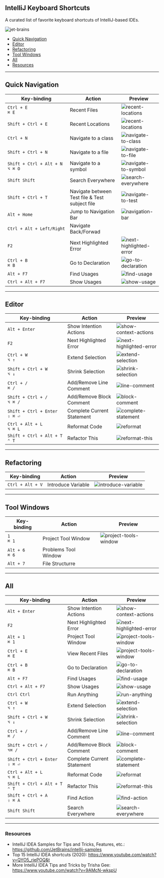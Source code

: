 IntelliJ Keyboard Shortcuts
---

A curated list of favorite keyboard shortcuts of IntelliJ-based IDEs. 

![jet-brains](assets/img/logo-jet-brains.png)



- [Quick Navigation](#quick-navigation)
- [Editor](#editor)
- [Refactoring](#refactoring)
- [Tool Windows](#tool-windows)
- [All](#all)
- [Resources](#resources)

---

## Quick Navigation

| Key-binding                         | Action                                         | Preview                                                          |
| ----------------------------------- | ---------------------------------------------- | ---------------------------------------------------------------- |
| `Ctrl + E`<br>`⌘ E`                 | Recent Files                                   | ![recent-locations](assets/img/recent-files.gif)                 |
| `Shift + Ctrl + E`<br>              | Recent Locations                               | ![recent-locations](assets/img/recent-locations.gif)             |
| `Ctrl + N`<br>                      | Navigate to a class                            | ![navigate-to-class](assets/img/navigate-to-class.gif)           |
| `Shift + Ctrl + N`<br>              | Navigate to a file                             | ![navigate-to-file](assets/img/navigate-to-file.gif)             |
| `Shift + Ctrl + Alt + N`<br>`⌥ ⌘ O` | Navigate to a symbol                           | ![navigate-to-symbol](assets/img/navigate-to-symbol.gif)         |
| `Shift Shift`                       | Search Everywhere                              | ![search-everywhere](assets/img/search-everywhere.gif)           |
| `Shift + Ctrl + T`<br>              | Navigate between Test file & Test subject file | ![navigate-to-test](assets/img/navigate-to-test.gif)             |
| `Alt + Home`<br>                    | Jump to Navigation Bar                         | ![navigation-bar](assets/img/navigation-bar.gif)                 |
| `Ctrl + Alt + Left/Right` <br>      | Navigate Back/Forwad                           |                                                                  |
| `F2`                                | Next Highlighted Error                         | ![next-highlighted-error](assets/img/next-highlighted-error.gif) |
| `Ctrl + B`<br>`⌘ B`                 | Go to Declaration                              | ![go-to-declaration](assets/img/goto-declaration.gif)            |
| `Alt + F7`                          | Find Usages                                    | ![find-usage](assets/img/find-usage.gif)                         |
| `Ctrl + Alt + F7`                   | Show Usages                                    | ![show-usage](assets/img/show-usage.gif)                         |

___
## Editor 

| Key-binding                         | Action                     | Preview                                                          |
| ----------------------------------- | -------------------------- | ---------------------------------------------------------------- |
| `Alt + Enter`                       | Show Intention Actions     | ![show-context-actions](assets/img/show-context-actions.gif)     |
| `F2`                                | Next Highlighted Error     | ![next-highlighted-error](assets/img/next-highlighted-error.gif) |
| `Ctrl + W`  <br> `⌥ ↑`              | Extend Selection           | ![extend-selection](assets/img/extend-selection.gif)             |
| `Shift + Ctrl + W` <br> `⌥ ↓`       | Shrink Selection           | ![shrink-selection](assets/img/shrink-selection.gif)             |
| `Ctrl + /`<br>`⌘ /`                 | Add/Remove Line Comment    | ![line-comment](assets/img/line-comment.gif)                     |
| `Shift + Ctrl + /`<br>`⌥ ⌘ /`       | Add/Remove Block Comment   | ![block-comment](assets/img/block-comment.gif)                   |
| `Shift + Ctrl + Enter` <br> `⇧ ⌘ ⏎` | Complete Current Statement | ![complete-statement](assets/img/complete-statement.gif)         |
| `Ctrl + Alt + L` <br> `⌥ ⌘ L`       | Reformat Code              | ![reformat](assets/img/reformat.gif)                             |
| `Shift + Ctrl + Alt + T` <br> `⌃ T` | Refactor This              | ![reformat-this](assets/img/reformat-this.gif)                   |
---
## Refactoring

| Key-binding          | Action             | Preview                                                  |
| -------------------- | ------------------ | -------------------------------------------------------- |
| `Ctrl + Alt + V`<br> | Introduce Variable | ![introduce-variable](assets/img/introduce-variable.gif) |

---
## Tool Windows 

| Key-binding        | Action               | Preview                                                      |
| ------------------ | -------------------- | ------------------------------------------------------------ |
| `1`<br>`⌘ 1`       | Project Tool Window  | ![project-tools-window](assets/img/project-tools-window.gif) |
| `Alt + 6`<br>`⌘ 6` | Problems Tool Window |                                                              |
| `Alt + 7`<br>      | File Structurre      |                                                              |

---
## All

| Key-binding                         | Action                     | Preview                                                          |
| ----------------------------------- | -------------------------- | ---------------------------------------------------------------- |
| `Alt + Enter`                       | Show Intention Actions     | ![show-context-actions](assets/img/show-context-actions.gif)     |
| `F2`                                | Next Highlighted Error     | ![next-highlighted-error](assets/img/next-highlighted-error.gif) |
| `Alt + 1`<br>`⌘ 1`                  | Project Tool Window        | ![project-tools-window](assets/img/project-tools-window.gif)     |
| `Ctrl + E`<br>`⌘ E`                 | View Recent Files          | ![project-tools-window](assets/img/recent-files.gif)             |
| `Ctrl + B`<br>`⌘ B`                 | Go to Declaration          | ![go-to-declaration](assets/img/goto-declaration.gif)            |
| `Alt + F7`                          | Find Usages                | ![find-usage](assets/img/find-usage.gif)                         |
| `Ctrl + Alt + F7`                   | Show Usages                | ![show-usage](assets/img/show-usage.gif)                         |
| `Ctrl Ctrl`                         | Run Anything               | ![run-anything](assets/img/run-anything.gif)                     |
| `Ctrl + W`  <br> `⌥ ↑`              | Extend Selection           | ![extend-selection](assets/img/extend-selection.gif)             |
| `Shift + Ctrl + W` <br> `⌥ ↓`       | Shrink Selection           | ![shrink-selection](assets/img/shrink-selection.gif)             |
| `Ctrl + /`<br>`⌘ /`                 | Add/Remove Line Comment    | ![line-comment](assets/img/line-comment.gif)                     |
| `Shift + Ctrl + /`<br>`⌥⌘ /`        | Add/Remove Block Comment   | ![block-comment](assets/img/block-comment.gif)                   |
| `Shift + Ctrl + Enter` <br> `⇧ ⌘ ⏎` | Complete Current Statement | ![complete-statement](assets/img/complete-statement.gif)         |
| `Ctrl + Alt + L` <br> `⌥ ⌘ L`       | Reformat Code              | ![reformat](assets/img/reformat.gif)                             |
| `Shift + Ctrl + Alt + T` <br> `⌃ T` | Refactor This              | ![reformat-this](assets/img/reformat-this.gif)                   |
| `Shift + Ctrl + A` <br> `⇧ ⌘ A`     | Find Action                | ![find-action](assets/img/find-action.gif)                       |
| `Shift Shift`                       | Search Everywhere          | ![search-everywhere](assets/img/search-everywhere.gif)           |
---

### Resources

* IntelliJ IDEA Samples for Tips and Tricks, Features, etc.: <https://github.com/JetBrains/intellij-samples>
* Top 15 IntelliJ IDEA shortcuts (2020): <https://www.youtube.com/watch?v=QYO5_riePOQ&t>
* More IntelliJ IDEA Tips and Tricks by Trisha Gee: <https://www.youtube.com/watch?v=9AMcN-wkspU>